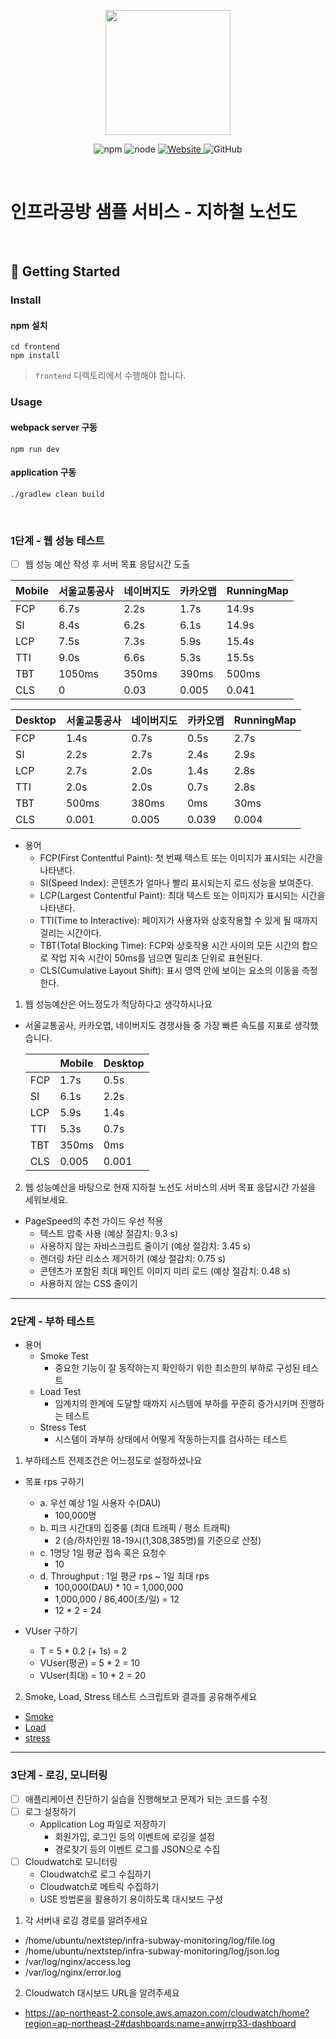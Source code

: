 <p align="center">
    <img width="200px;" src="https://raw.githubusercontent.com/woowacourse/atdd-subway-admin-frontend/master/images/main_logo.png"/>
</p>
<p align="center">
  <img alt="npm" src="https://img.shields.io/badge/npm-%3E%3D%205.5.0-blue">
  <img alt="node" src="https://img.shields.io/badge/node-%3E%3D%209.3.0-blue">
  <a href="https://edu.nextstep.camp/c/R89PYi5H" alt="nextstep atdd">
    <img alt="Website" src="https://img.shields.io/website?url=https%3A%2F%2Fedu.nextstep.camp%2Fc%2FR89PYi5H">
  </a>
  <img alt="GitHub" src="https://img.shields.io/github/license/next-step/atdd-subway-service">
</p>

<br>

# 인프라공방 샘플 서비스 - 지하철 노선도

<br>

## 🚀 Getting Started

### Install
#### npm 설치
```
cd frontend
npm install
```
> `frontend` 디렉토리에서 수행해야 합니다.

### Usage
#### webpack server 구동
```
npm run dev
```
#### application 구동
```
./gradlew clean build
```
<br>


### 1단계 - 웹 성능 테스트
* [ ] 웹 성능 예산 작성 후 서버 목표 응답시간 도출

| Mobile | 서울교통공사 | 네이버지도 | 카카오맵  | RunningMap |
|--------|--------|-------|-------|------------|
| FCP    | 6.7s   | 2.2s  | 1.7s  | 14.9s      |
| SI     | 8.4s   | 6.2s  | 6.1s  | 14.9s      |
| LCP    | 7.5s   | 7.3s  | 5.9s  | 15.4s      |
| TTI    | 9.0s   | 6.6s  | 5.3s  | 15.5s      |
| TBT    | 1050ms | 350ms | 390ms | 500ms      |
| CLS    | 0      | 0.03  | 0.005 | 0.041      |

| Desktop | 서울교통공사 | 네이버지도 | 카카오맵 | RunningMap |
|---------|--------|-------|-------|------------|
| FCP     | 1.4s   | 0.7s  | 0.5s  | 2.7s      |
| SI      | 2.2s   | 2.7s  | 2.4s  | 2.9s       |
| LCP     | 2.7s   | 2.0s  | 1.4s  | 2.8s       |
| TTI     | 2.0s   | 2.0s  | 0.7s  | 2.8s       |
| TBT     | 500ms  | 380ms | 0ms   | 30ms       |
| CLS     | 0.001  | 0.005 | 0.039 | 0.004      |

* 용어
  * FCP(First Contentful Paint): 첫 번째 텍스트 또는 이미지가 표시되는 시간을 나타낸다.
  * SI(Speed Index): 콘텐츠가 얼마나 빨리 표시되는지 로드 성능을 보여준다.
  * LCP(Largest Contentful Paint): 최대 텍스트 또는 이미지가 표시되는 시간을 나타낸다.
  * TTI(Time to Interactive): 페이지가 사용자와 상호작용할 수 있게 될 때까지 걸리는 시간이다.
  * TBT(Total Blocking Time): FCP와 상호작용 시간 사이의 모든 시간의 합으로 작업 지속 시간이 50ms를 넘으면 밀리초 단위로 표현된다.
  * CLS(Cumulative Layout Shift): 표시 영역 안에 보이는 요소의 이동을 측정한다.

1. 웹 성능예산은 어느정도가 적당하다고 생각하시나요
* 서울교통공사, 카카오맵, 네이버지도 경쟁사들 중 가장 빠른 속도를 지표로 생각했습니다.

  |         | Mobile | Desktop |
  |---------|--------|---------|
  | FCP     | 1.7s   | 0.5s  |
  | SI      | 6.1s   | 2.2s  |
  | LCP     | 5.9s   | 1.4s  |
  | TTI     | 5.3s   | 0.7s  |
  | TBT     | 350ms  | 0ms   |
  | CLS     | 0.005  | 0.001 |

2. 웹 성능예산을 바탕으로 현재 지하철 노선도 서비스의 서버 목표 응답시간 가설을 세워보세요.
* PageSpeed의 추천 가이드 우선 적용
  * 텍스트 압축 사용 (예상 절감치: 9.3 s)
  * 사용하지 않는 자바스크립트 줄이기 (예상 절감치: 3.45 s)
  * 렌더링 차단 리소스 제거하기 (예상 절감치: 0.75 s)
  * 콘텐츠가 포함된 최대 페인트 이미지 미리 로드 (예상 절감치: 0.48 s)
  * 사용하지 않는 CSS 줄이기 

---

### 2단계 - 부하 테스트
* 용어
  * Smoke Test
    * 중요한 기능이 잘 동작하는지 확인하기 위한 최소한의 부하로 구성된 테스트
  * Load Test
    * 임계치의 한계에 도달할 때까지 시스템에 부하를 꾸준히 증가시키며 진행하는 테스트
  * Stress Test
    * 시스템이 과부하 상태에서 어떻게 작동하는지를 검사하는 테스트

1. 부하테스트 전제조건은 어느정도로 설정하셨나요

* 목표 rps 구하기
  * a. 우선 예상 1일 사용자 수(DAU)
    * 100,000명
  * b. 피크 시간대의 집중룰 (최대 트래픽 / 평소 트래픽)  
    * 2 (승/하차인원 18-19시(1,308,385명)를 기준으로 산정)
  * c. 1명당 1일 평균 접속 혹은 요청수
    * 10 
  * d. Throughput : 1일 평균 rps ~ 1일 최대 rps
    * 100,000(DAU) * 10 = 1,000,000
    * 1,000,000 / 86,400(초/일) = 12
    * 12 * 2 = 24

* VUser 구하기
  * T = 5 * 0.2 (+ 1s) = 2
  * VUser(평균) = 5 * 2 = 10
  * VUser(최대) = 10 * 2 = 20

2. Smoke, Load, Stress 테스트 스크립트와 결과를 공유해주세요
* [Smoke](/k6/smoke)
* [Load](/k6/load)
* [stress](/k6/stress)

---

### 3단계 - 로깅, 모니터링
* [ ] 애플리케이션 진단하기 실습을 진행해보고 문제가 되는 코드를 수정
* [ ] 로그 설정하기
  * Application Log 파일로 저장하기
    * 회원가입, 로그인 등의 이벤트에 로깅을 설정
    * 경로찾기 등의 이벤트 로그를 JSON으로 수집 
* [ ] Cloudwatch로 모니터링
  * Cloudwatch로 로그 수집하기
  * Cloudwatch로 메트릭 수집하기
  * USE 방법론을 활용하기 용이하도록 대시보드 구성

1. 각 서버내 로깅 경로를 알려주세요
- /home/ubuntu/nextstep/infra-subway-monitoring/log/file.log
- /home/ubuntu/nextstep/infra-subway-monitoring/log/json.log
- /var/log/nginx/access.log
- /var/log/nginx/error.log
2. Cloudwatch 대시보드 URL을 알려주세요
- https://ap-northeast-2.console.aws.amazon.com/cloudwatch/home?region=ap-northeast-2#dashboards:name=anwjrrp33-dashboard